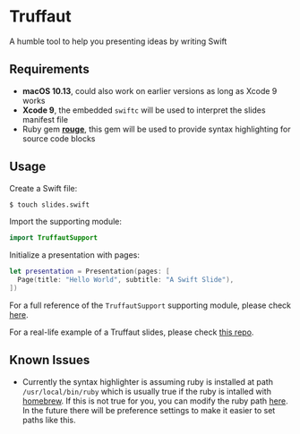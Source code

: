 # Truffaut

A humble tool to help you presenting ideas by writing Swift

## Requirements

- **macOS 10.13**, could also work on earlier versions as long as Xcode 9 works
- **Xcode 9**, the embedded `swiftc` will be used to interpret the slides manifest file
- Ruby gem [**rouge**](https://github.com/jneen/rouge), this gem will be used to provide syntax highlighting for source code blocks

## Usage

Create a Swift file:

```sh
$ touch slides.swift
```

Import the supporting module:

```swift
import TruffautSupport
```

Initialize a presentation with pages:

```swift
let presentation = Presentation(pages: [
  Page(title: "Hello World", subtitle: "A Swift Slide"),
])
```

For a full reference of the `TruffautSupport` supporting module, please check [here](Documentations/TruffaultSupport-Full-Refenrece.md).

For a real-life example of a Truffaut slides, please check [this repo](https://github.com/CocoaHeads-Auckland/wellington-mobile-refresh-2017).

## Known Issues

- Currently the syntax highlighter is assuming ruby is installed at path `/usr/local/bin/ruby` which is usually true if the ruby is intalled with [homebrew](https://brew.sh/). If this is not true for you, you can modify the ruby path [here](Truffaut/Shell.swift). In the future there will be preference settings to make it easier to set paths like this.
